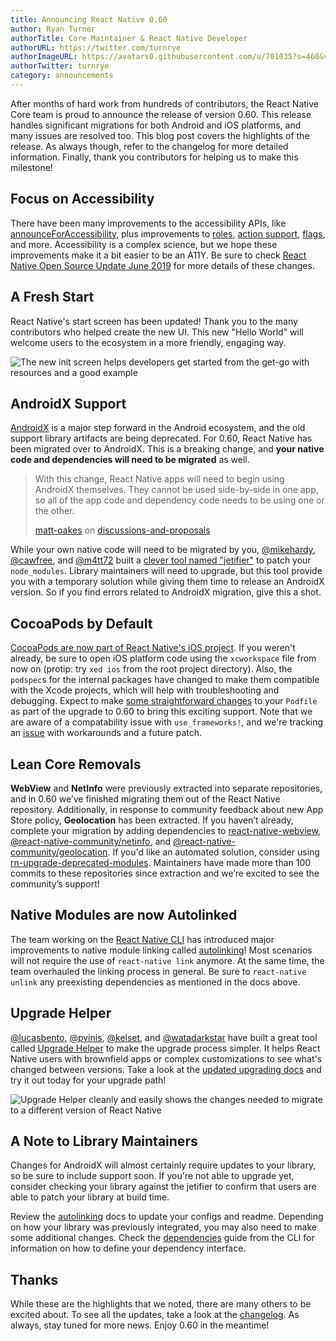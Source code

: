 ```yaml
---
title: Announcing React Native 0.60
author: Ryan Turner
authorTitle: Core Maintainer & React Native Developer
authorURL: https://twitter.com/turnrye
authorImageURL: https://avatars0.githubusercontent.com/u/701035?s=460&v=4
authorTwitter: turnrye
category: announcements
---
```


After months of hard work from hundreds of contributors, the React Native Core team is proud to announce the release of version 0.60. This release handles significant migrations for both Android and iOS platforms, and many issues are resolved too. This blog post covers the highlights of the release. As always though, refer to the changelog for more detailed information. Finally, thank you contributors for helping us to make this milestone!

## Focus on Accessibility

There have been many improvements to the accessibility APIs, like [announceForAccessibility](https://github.com/facebook/react-native/commit/cfe0032), plus improvements to [roles](https://github.com/facebook/react-native/commit/1aeac1c), [action support](https://github.com/facebook/react-native/commit/14b4668), [flags](https://github.com/facebook/react-native/commit/0090ab3), and more. Accessibility is a complex science, but we hope these improvements make it a bit easier to be an A11Y. Be sure to check [React Native Open Source Update June 2019](https://facebook.github.io/react-native/blog/2019/06/12/react-native-open-source-update#meaningful-community-contributions) for more details of these changes.

## A Fresh Start

React Native's start screen has been updated! Thank you to the many contributors who helped create the new UI. This new "Hello World" will welcome users to the ecosystem in a more friendly, engaging way.

![The new init screen helps developers get started from the get-go with resources and a good example](/react-native/blog/assets/0.60-new-init-screen.png)

## AndroidX Support

[AndroidX](https://developer.android.com/jetpack/androidx) is a major step forward in the Android ecosystem, and the old support library artifacts are being deprecated. For 0.60, React Native has been migrated over to AndroidX. This is a breaking change, and **your native code and dependencies will need to be migrated** as well.

> With this change, React Native apps will need to begin using AndroidX themselves. They cannot be used side-by-side in one app, so all of the app code and dependency code needs to be using one or the other.
>
> [matt-oakes](https://github.com/matt-oakes) on [discussions-and-proposals](https://github.com/react-native-community/discussions-and-proposals/issues/129)

While your own native code will need to be migrated by you, [@mikehardy](https://github.com/mikehardy), [@cawfree](https://github.com/cawfree), and [@m4tt72](https://github.com/m4tt72) built a [clever tool named "jetifier"](https://github.com/mikehardy/jetifier) to patch your `node_modules`. Library maintainers will need to upgrade, but this tool provide you with a temporary solution while giving them time to release an AndroidX version. So if you find errors related to AndroidX migration, give this a shot.

## CocoaPods by Default

[CocoaPods are now part of React Native's iOS project](https://github.com/react-native-community/discussions-and-proposals/blob/master/proposals/0004-cocoapods-support-improvements.md). If you weren't already, be sure to open iOS platform code using the `xcworkspace` file from now on (protip: try `xed ios` from the root project directory). Also, the `podspec`s for the internal packages have changed to make them compatible with the Xcode projects, which will help with troubleshooting and debugging. Expect to make [some straightforward changes](https://github.com/facebook/react-native/commit/2321b3f) to your `Podfile` as part of the upgrade to 0.60 to bring this exciting support. Note that we are aware of a compatability issue with `use_frameworks!`, and we're tracking an [issue](https://github.com/facebook/react-native/issues/25349) with workarounds and a future patch.

## Lean Core Removals

**WebView** and **NetInfo** were previously extracted into separate repositories, and in 0.60 we’ve finished migrating them out of the React Native repository. Additionally, in response to community feedback about new App Store policy, **Geolocation** has been extracted. If you haven’t already, complete your migration by adding dependencies to [react-native-webview](https://github.com/react-native-community/react-native-webview), [@react-native-community/netinfo](https://github.com/react-native-community/react-native-netinfo), and [@react-native-community/geolocation](https://github.com/react-native-community/react-native-geolocation). If you'd like an automated solution, consider using [rn-upgrade-deprecated-modules](https://github.com/lucasbento/rn-update-deprecated-modules). Maintainers have made more than 100 commits to these repositories since extraction and we’re excited to see the community’s support!

## Native Modules are now Autolinked

The team working on the [React Native CLI](https://github.com/react-native-community/cli) has introduced major improvements to native module linking called [autolinking](https://github.com/react-native-community/cli/blob/master/docs/autolinking.md)! Most scenarios will not require the use of `react-native link` anymore. At the same time, the team overhauled the linking process in general. Be sure to `react-native unlink` any preexisting dependencies as mentioned in the docs above.

## Upgrade Helper

[@lucasbento](https://github.com/lucasbento), [@pvinis](https://github.com/pvinis), [@kelset](https://github.com/kelset), and [@watadarkstar](https://github.com/watadarkstar) have built a great tool called [Upgrade Helper](https://react-native-community.github.io/upgrade-helper/) to make the upgrade process simpler. It helps React Native users with brownfield apps or complex customizations to see what's changed between versions. Take a look at the [updated upgrading docs](https://facebook.github.io/react-native/docs/upgrading) and try it out today for your upgrade path!

![Upgrade Helper cleanly and easily shows the changes needed to migrate to a different version of React Native](/react-native/blog/assets/0.60-upgrade-helper.png)

## A Note to Library Maintainers

Changes for AndroidX will almost certainly require updates to your library, so be sure to include support soon. If you're not able to upgrade yet, consider checking your library against the jetifier to confirm that users are able to patch your library at build time.

Review the [autolinking](https://github.com/react-native-community/cli/blob/master/docs/autolinking.md) docs to update your configs and readme. Depending on how your library was previously integrated, you may also need to make some additional changes. Check the [dependencies](https://github.com/react-native-community/cli/blob/master/docs/dependencies.md) guide from the CLI for information on how to define your dependency interface.

## Thanks

While these are the highlights that we noted, there are many others to be excited about. To see all the updates, take a look at the [changelog](https://github.com/react-native-community/react-native-releases/blob/master/CHANGELOG.md). As always, stay tuned for more news. Enjoy 0.60 in the meantime!
